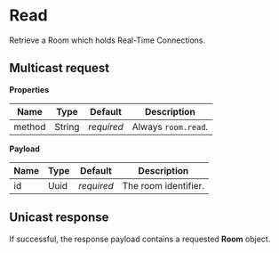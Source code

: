 # Read

Retrieve a Room which holds Real-Time Connections.



## Multicast request

**Properties**

Name             | Type   | Default    | Description
---------------- | ------ | ---------- | ------------------
method           | String | _required_ | Always `room.read`.

**Payload**

Name   | Type | Default    | Description
------ | ---- | ---------- | ------------------
id     | Uuid | _required_ | The room identifier.



## Unicast response

If successful, the response payload contains a requested **Room** object.
